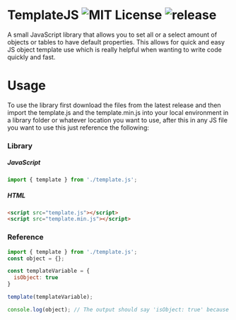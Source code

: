 # TemplateJS ![MIT License](https://img.shields.io/badge/License-MIT-green.svg) ![release](https://shields.io/github/v/release/SeaJourney/node-server)
A small JavaScript library that allows you to set all or a select amount of objects or tables to have default properties. This allows for quick and easy JS object template use which is really helpful when wanting to write code quickly and fast.

# Usage
To use the library first download the files from the latest release and then import the template.js and the template.min.js into your local environment in a library folder or whatever location you want to use, after this in any JS file you want to use this just reference the following:
### Library
##### JavaScript
```js
import { template } from './template.js';
```
##### HTML
```html
<script src="template.js"></script>
<script src="template.min.js"></script>
```
### Reference
```js
import { template } from './template.js';
const object = {};

const templateVariable = {
  isObject: true
}

template(templateVariable);

console.log(object); // The output should say 'isObject: true' because it inherited the property from the template variable.
```
